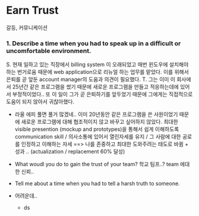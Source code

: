 # Earn Trust 
갈등, 커뮤니케이션

### 1. **Describe a time when you had to speak up in a difficult or uncomfortable environment.**
 S. 현재 일하고 있는 직장에서 billing system 이 오래되었고 매번 윈도우에 설치해야 하는 번거로움 때문에 web application으로 리뉴얼 하는 업무를 맡았다. 이를 위해서 은퇴를 곧 앞둔 account manager의 도움과 의견이 필요했다. 
 T. 그는 이미 이 회사에서 25년간 같은 프로그램을 썼기 때문에 새로운 프로그램을 만들고 적응하는데에 있어서 부정적이었다.. 또 이 일이 그가 곧 은퇴하기를 앞두었기 때문에 그에게는 직접적으로 도움이 되지 않아서 귀찮아했다. 

- 라울 에피 풀면 풀거 많겠네.. 이미 20년동안 같은 프로그램을 쓴 사원이었기 때문에 새로운 프로그램에 대해 협조적이지 않고 바꾸고 싶어하지 않았다. 최대한 visible presention (mockup and prototypes)을 통해서 쉽게 이해하도록 communication skill / 의사소통에 있어서 열린자세를 유지 / 그 사람에 대한 공로를 인정하고 이해하는 자세 ==> 나를 존중하고 최대한 도와주려는 태도로 바뀜 + 성과 .. (actualization / replacement 60% 달성)

- What woudl you do to gain the trust of your team?
  학교 팀프..? team 에대한 신뢰..

- Tell me about a time when you had to tell a harsh truth to someone.
- 어려운데..
  - ds